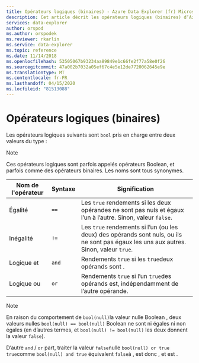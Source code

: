 ```yaml
---
title: Opérateurs logiques (binaires) - Azure Data Explorer (fr) Microsoft Docs
description: Cet article décrit les opérateurs logiques (binaires) d’Azure Data Explorer.
services: data-explorer
author: orspod
ms.author: orspodek
ms.reviewer: rkarlin
ms.service: data-explorer
ms.topic: reference
ms.date: 11/14/2018
ms.openlocfilehash: 53505067b93234aa89849e1c66fe2f77a58e0f26
ms.sourcegitcommit: 47a002b7032a05ef67c4e5e12de7720062645e9e
ms.translationtype: MT
ms.contentlocale: fr-FR
ms.lasthandoff: 04/15/2020
ms.locfileid: "81513088"
---
```

# <a name="logical-binary-operators"></a>Opérateurs logiques (binaires)

Les opérateurs logiques suivants sont `bool` pris en charge entre deux valeurs du type :

> [!NOTE]
> Ces opérateurs logiques sont parfois appelés opérateurs Boolean, et parfois comme des opérateurs binaires. Les noms sont tous synonymes.

|Nom de l'opérateur|Syntaxe|Signification|
|-------------|------|-------|
|Égalité     |`==`  |Les `true` rendements si les deux opérandes ne sont pas nuls et égaux l’un à l’autre. Sinon, valeur `false`.|
|Inégalité   |`!=`  |Les `true` rendements si l’un (ou les deux) des opérands sont nuls, ou ils ne sont pas égaux les uns aux autres. Sinon, valeur `true`.|
|Logique et  |`and` |Rendements `true` si les `true`deux opérands sont .|
|Logique ou   |`or`  |Rendements `true` si l’un `true`des opérands est, indépendamment de l’autre opérande.|

> [!NOTE]
> En raison du comportement de `bool(null)`la valeur nulle Boolean , deux valeurs nulles `bool(null) == bool(null)` Boolean ne sont ni égales ni non égales (en d’autres termes, et `bool(null) != bool(null)` les deux donnent la valeur `false`).
>
> D’autre `and` / `or` part, traiter la valeur `false`nulle `bool(null) or true` `true`comme `bool(null) and true` équivalent `false`à , est donc , et est .